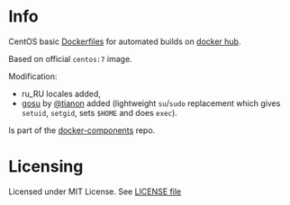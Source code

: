 # Info

CentOS basic [Dockerfiles][df] for automated builds on [docker hub][dhub].

Based on official `centos:7` image.

Modification:
- ru\_RU locales added,
- [gosu][gosu] by [@tianon][tianon] added (lightweight `su`/`sudo` replacement which gives `setuid`, `setgid`, sets `$HOME` and does `exec`).

Is part of the [docker-components][dcomp] repo.

[df]: http://docs.docker.com/reference/builder/ "Dockerfile reference"
[dhub]: https://hub.docker.com/u/grossws/
[dcomp]: https://github.com/grossws/docker-components
[gosu]: https://github.com/tianon/gosu
[tianon]: https://github.com/tianon


# Licensing

Licensed under MIT License. See [LICENSE file](LICENSE)
